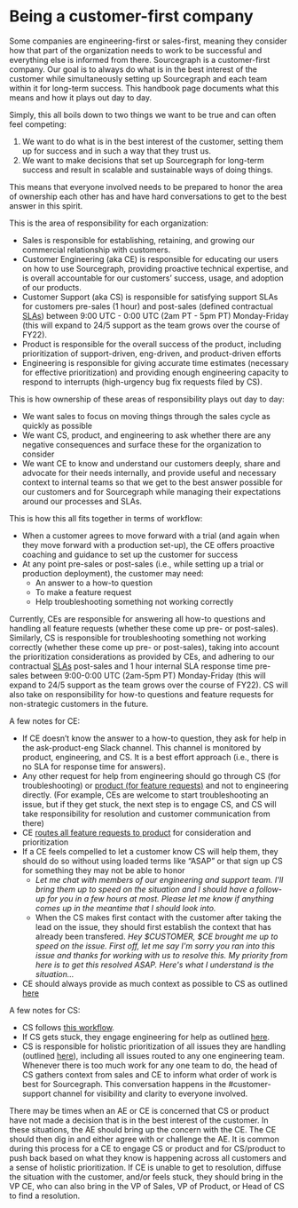 # Being a customer-first company

Some companies are engineering-first or sales-first, meaning they consider how that part of the organization needs to work to be successful and everything else is informed from there. Sourcegraph is a customer-first company. Our goal is to always do what is in the best interest of the customer while simultaneously setting up Sourcegraph and each team within it for long-term success. This handbook page documents what this means and how it plays out day to day.

Simply, this all boils down to two things we want to be true and can often feel competing:

1. We want to do what is in the best interest of the customer, setting them up for success and in such a way that they trust us.
2. We want to make decisions that set up Sourcegraph for long-term success and result in scalable and sustainable ways of doing things.

This means that everyone involved needs to be prepared to honor the area of ownership each other has and have hard conversations to get to the best answer in this spirit.

This is the area of responsibility for each organization:

- Sales is responsible for establishing, retaining, and growing our commercial relationship with customers.
- Customer Engineering (aka CE) is responsible for educating our users on how to use Sourcegraph, providing proactive technical expertise, and is overall accountable for our customers’ success, usage, and adoption of our products.
- Customer Support (aka CS) is responsible for satisfying support SLAs for customers pre-sales (1 hour) and post-sales (defined contractual [SLAs](../support/index.md#slas)) between 9:00 UTC - 0:00 UTC (2am PT - 5pm PT) Monday-Friday (this will expand to 24/5 support as the team grows over the course of FY22).
- Product is responsible for the overall success of the product, including prioritization of support-driven, eng-driven, and product-driven efforts
- Engineering is responsible for giving accurate time estimates (necessary for effective prioritization) and providing enough engineering capacity to respond to interrupts (high-urgency bug fix requests filed by CS).

This is how ownership of these areas of responsibility plays out day to day:

- We want sales to focus on moving things through the sales cycle as quickly as possible
- We want CS, product, and engineering to ask whether there are any negative consequences and surface these for the organization to consider
- We want CE to know and understand our customers deeply, share and advocate for their needs internally, and provide useful and necessary context to internal teams so that we get to the best answer possible for our customers and for Sourcegraph while managing their expectations around our processes and SLAs.

This is how this all fits together in terms of workflow:

- When a customer agrees to move forward with a trial (and again when they move forward with a production set-up), the CE offers proactive coaching and guidance to set up the customer for success
- At any point pre-sales or post-sales (i.e., while setting up a trial or production deployment), the customer may need:
  - An answer to a how-to question
  - To make a feature request
  - Help troubleshooting something not working correctly

Currently, CEs are responsible for answering all how-to questions and handling all feature requests (whether these come up pre- or post-sales). Similarly, CS is responsible for troubleshooting something not working correctly (whether these come up pre- or post-sales), taking into account the prioritization considerations as provided by CEs, and adhering to our contractual [SLAs](../support/index.md#slas) post-sales and 1 hour internal SLA response time pre-sales between 9:00-0:00 UTC (2am-5pm PT) Monday-Friday (this will expand to 24/5 support as the team grows over the course of FY22). CS will also take on responsibility for how-to questions and feature requests for non-strategic customers in the future.

A few notes for CE:

- If CE doesn’t know the answer to a how-to question, they ask for help in the ask-product-eng Slack channel. This channel is monitored by product, engineering, and CS. It is a best effort approach (i.e., there is no SLA for response time for answers).
- Any other request for help from engineering should go through CS (for troubleshooting) or [product (for feature requests)](../product/surfacing_product_feedback.md) and not to engineering directly. (For example, CEs are welcome to start troubleshooting an issue, but if they get stuck, the next step is to engage CS, and CS will take responsibility for resolution and customer communication from there)
- CE [routes all feature requests to product](../product/surfacing_product_feedback.md) for consideration and prioritization
- If a CE feels compelled to let a customer know CS will help them, they should do so without using loaded terms like “ASAP” or that sign up CS for something they may not be able to honor
  - _Let me chat with members of our engineering and support team. I'll bring them up to speed on the situation and I should have a follow-up for you in a few hours at most. Please let me know if anything comes up in the meantime that I should look into._
  - When the CS makes first contact with the customer after taking the lead on the issue, they should first establish the context that has already been transfered. _Hey $CUSTOMER, $CE brought me up to speed on the issue. First off, let me say I'm sorry you ran into this issue and thanks for working with us to resolve this. My priority from here is to get this resolved ASAP. Here's what I understand is the situation..._
- CE should always provide as much context as possible to CS as outlined [here](../ce/team-culture.md#customer-support-cs)

A few notes for CS:

- CS follows [this workflow](../support/support-workflow.md).
- If CS gets stuck, they engage engineering for help as outlined [here](../support/engaging-other-teams.md).
- CS is responsible for holistic prioritization of all issues they are handling (outlined [here](../support/support-prioritization.md)), including all issues routed to any one engineering team. Whenever there is too much work for any one team to do, the head of CS gathers context from sales and CE to inform what order of work is best for Sourcegraph. This conversation happens in the #customer-support channel for visibility and clarity to everyone involved.

There may be times when an AE or CE is concerned that CS or product have not made a decision that is in the best interest of the customer. In these situations, the AE should bring up the concern with the CE. The CE should then dig in and either agree with or challenge the AE. It is common during this process for a CE to engage CS or product and for CS/product to push back based on what they know is happening across all customers and a sense of holistic prioritization. If CE is unable to get to resolution, diffuse the situation with the customer, and/or feels stuck, they should bring in the VP CE, who can also bring in the VP of Sales, VP of Product, or Head of CS to find a resolution.
